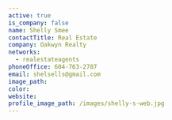 ```yaml
---
active: true
is_company: false
name: Shelly Smee
contactTitle: Real Estate
company: Oakwyn Realty
networks:
  - realestateagents
phoneOffice: 604-763-2787
email: shelsells@gmail.com
image_path:
color:
website:
profile_image_path: /images/shelly-s-web.jpg
---
```



